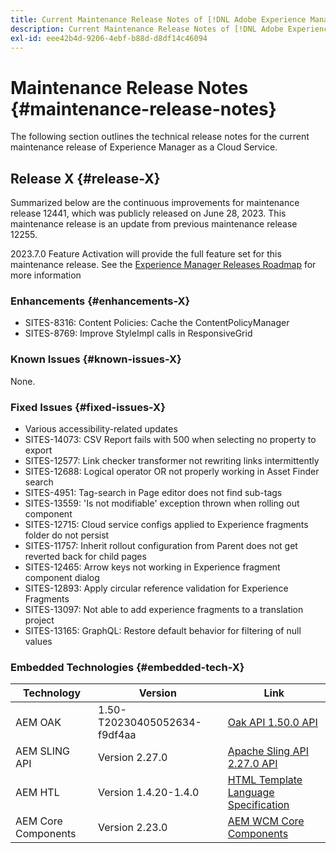 ```yaml
---
title: Current Maintenance Release Notes of [!DNL Adobe Experience Manager] as a Cloud Service.
description: Current Maintenance Release Notes of [!DNL Adobe Experience Manager] as a Cloud Service.
exl-id: eee42b4d-9206-4ebf-b88d-d8df14c46094
---
```

# Maintenance Release Notes {#maintenance-release-notes}

The following section outlines the technical release notes for the current maintenance release of Experience Manager as a Cloud Service.

## Release X {#release-X}
 
Summarized below are the continuous improvements for maintenance release 12441, which was publicly released on June 28, 2023. This maintenance release is an update from previous maintenance release 12255.

2023.7.0 Feature Activation will provide the full feature set for this maintenance release. See the [Experience Manager Releases Roadmap](https://experienceleague.adobe.com/docs/experience-manager-release-information/aem-release-updates/update-releases-roadmap.html) for more information

### Enhancements {#enhancements-X}

- SITES-8316: Content Policies: Cache the ContentPolicyManager
- SITES-8769: Improve StyleImpl calls in ResponsiveGrid

### Known Issues {#known-issues-X}

None.

### Fixed Issues {#fixed-issues-X}

- Various accessibility-related updates
- SITES-14073: CSV Report fails with 500 when selecting no property to export
- SITES-12577: Link checker transformer not rewriting links intermittently 
- SITES-12688: Logical operator OR not properly working in Asset Finder search
- SITES-4951: Tag-search in Page editor does not find sub-tags
- SITES-13559: 'Is not modifiable' exception thrown when rolling out component
- SITES-12715: Cloud service configs applied to Experience fragments folder do not persist
- SITES-11757: Inherit rollout configuration from Parent does not get reverted back for child pages
- SITES-12465: Arrow keys not working in Experience fragment component dialog
- SITES-12893: Apply circular reference validation for Experience Fragments
- SITES-13097: Not able to add experience fragments to a translation project
- SITES-13165: GraphQL: Restore default behavior for filtering of null values

### Embedded Technologies {#embedded-tech-X}

|Technology|Version|Link|
|---|---|---|
|AEM OAK |1.50-T20230405052634-f9df4aa|[Oak API 1.50.0 API](https://www.javadoc.io/doc/org.apache.jackrabbit/oak-api/1.50.0/index.html)| 
|AEM SLING API |Version 2.27.0 |[Apache Sling API 2.27.0 API](https://www.javadoc.io/doc/org.apache.sling/org.apache.sling.api/latest/index.html)|
|AEM HTL|Version 1.4.20-1.4.0 |[HTML Template Language Specification](https://github.com/adobe/htl-spec)|
|AEM Core Components|Version 2.23.0|[AEM WCM Core Components](https://github.com/adobe/aem-core-wcm-components)|
